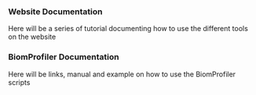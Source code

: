 ### Website Documentation

Here will be a series of tutorial documenting how to use the different tools on the website

### BiomProfiler Documentation

Here will be links, manual and example on how to use the BiomProfiler scripts